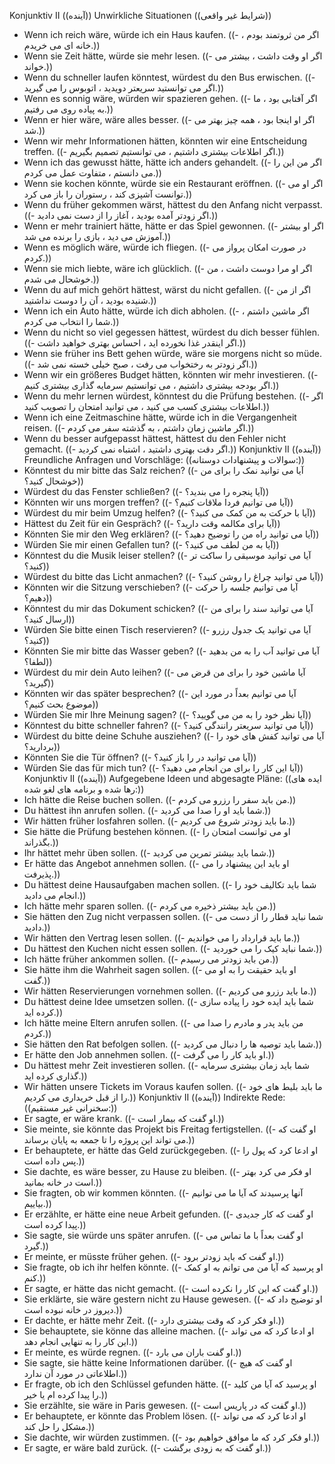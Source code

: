 Konjunktiv II ((آینده))
Unwirkliche Situationen ((شرایط غیر واقعی))
- Wenn ich reich wäre, würde ich ein Haus kaufen. ((- اگر من ثروتمند بودم ، خانه ای می خریدم.))
- Wenn sie Zeit hätte, würde sie mehr lesen. ((- اگر او وقت داشت ، بیشتر می خواند.))
- Wenn du schneller laufen könntest, würdest du den Bus erwischen. ((- اگر می توانستید سریعتر دویدید ، اتوبوس را می گیرید.))
- Wenn es sonnig wäre, würden wir spazieren gehen. ((- اگر آفتابی بود ، ما به پیاده روی می رفتیم.))
- Wenn er hier wäre, wäre alles besser. ((- اگر او اینجا بود ، همه چیز بهتر می شد.))
- Wenn wir mehr Informationen hätten, könnten wir eine Entscheidung treffen. ((- اگر اطلاعات بیشتری داشتیم ، می توانستیم تصمیم بگیریم.))
- Wenn ich das gewusst hätte, hätte ich anders gehandelt. ((- اگر من این را می دانستم ، متفاوت عمل می کردم.))
- Wenn sie kochen könnte, würde sie ein Restaurant eröffnen. ((- اگر او می توانست آشپزی کند ، رستوران را باز می کرد.))
- Wenn du früher gekommen wärst, hättest du den Anfang nicht verpasst. ((- اگر زودتر آمده بودید ، آغاز را از دست نمی دادید.))
- Wenn er mehr trainiert hätte, hätte er das Spiel gewonnen. ((- اگر او بیشتر آموزش می دید ، بازی را برنده می شد.))
- Wenn es möglich wäre, würde ich fliegen. ((- در صورت امکان پرواز می کردم.))
- Wenn sie mich liebte, wäre ich glücklich. ((- اگر او مرا دوست داشت ، من خوشحال می شدم.))
- Wenn du auf mich gehört hättest, wärst du nicht gefallen. ((- اگر از من شنیده بودید ، آن را دوست نداشتید.))
- Wenn ich ein Auto hätte, würde ich dich abholen. ((- اگر ماشین داشتم ، شما را انتخاب می کردم.))
- Wenn du nicht so viel gegessen hättest, würdest du dich besser fühlen. ((- اگر اینقدر غذا نخورده اید ، احساس بهتری خواهید داشت.))
- Wenn sie früher ins Bett gehen würde, wäre sie morgens nicht so müde. ((- اگر زودتر به رختخواب می رفت ، صبح خیلی خسته نمی شد.))
- Wenn wir ein größeres Budget hätten, könnten wir mehr investieren. ((- اگر بودجه بیشتری داشتیم ، می توانستیم سرمایه گذاری بیشتری کنیم.))
- Wenn du mehr lernen würdest, könntest du die Prüfung bestehen. ((- اگر اطلاعات بیشتری کسب می کنید ، می توانید امتحان را تصویب کنید.))
- Wenn ich eine Zeitmaschine hätte, würde ich in die Vergangenheit reisen. ((- اگر ماشین زمان داشتم ، به گذشته سفر می کردم.))
- Wenn du besser aufgepasst hättest, hättest du den Fehler nicht gemacht. ((- اگر دقت بهتری داشتید ، اشتباه نمی کردید.))
Konjunktiv II ((آینده))
Freundliche Anfragen und Vorschläge: ((سوالات و پیشنهادات دوستانه:))
- Könntest du mir bitte das Salz reichen? ((- آیا می توانید نمک را برای من خوشحال کنید؟))
- Würdest du das Fenster schließen? ((- آیا پنجره را می بندید؟))
- Könnten wir uns morgen treffen? ((- آیا می توانیم فردا ملاقات کنیم؟))
- Würdest du mir beim Umzug helfen? ((- آیا با حرکت به من کمک می کنید؟))
- Hättest du Zeit für ein Gespräch? ((- آیا برای مکالمه وقت دارید؟))
- Könnten Sie mir den Weg erklären? ((- آیا می توانید راه من را توضیح دهید؟))
- Würden Sie mir einen Gefallen tun? ((- آیا به من لطف می کنید؟))
- Könntest du die Musik leiser stellen? ((- آیا می توانید موسیقی را ساکت تر کنید؟))
- Würdest du bitte das Licht anmachen? ((- آیا می توانید چراغ را روشن کنید؟))
- Könnten wir die Sitzung verschieben? ((- آیا می توانیم جلسه را حرکت دهیم؟))
- Könntest du mir das Dokument schicken? ((- آیا می توانید سند را برای من ارسال کنید؟))
- Würden Sie bitte einen Tisch reservieren? ((- آیا می توانید یک جدول رزرو کنید؟))
- Könnten Sie mir bitte das Wasser geben? ((- آیا می توانید آب را به من بدهید لطفا؟))
- Würdest du mir dein Auto leihen? ((- آیا ماشین خود را برای من قرض می گیرید؟))
- Könnten wir das später besprechen? ((- آیا می توانیم بعداً در مورد این موضوع بحث کنیم؟))
- Würden Sie mir Ihre Meinung sagen? ((- آیا نظر خود را به من می گویید؟))
- Könntest du bitte schneller fahren? ((- آیا می توانید سریعتر رانندگی کنید؟))
- Würdest du bitte deine Schuhe ausziehen? ((- آیا می توانید کفش های خود را بردارید؟))
- Könnten Sie die Tür öffnen? ((- آیا می توانید در را باز کنید؟))
- Würden Sie das für mich tun? ((- آیا این کار را برای من انجام می دهید؟))
Konjunktiv II ((آینده))
Aufgegebene Ideen und abgesagte Pläne: ((ایده های رها شده و برنامه های لغو شده:))
- Ich hätte die Reise buchen sollen. ((- من باید سفر را رزرو می کردم.))
- Du hättest ihn anrufen sollen. ((- شما باید او را صدا می کردید.))
- Wir hätten früher losfahren sollen. ((- ما باید زودتر شروع می کردیم.))
- Sie hätte die Prüfung bestehen können. ((- او می توانست امتحان را بگذراند.))
- Ihr hättet mehr üben sollen. ((- شما باید بیشتر تمرین می کردید.))
- Er hätte das Angebot annehmen sollen. ((- او باید این پیشنهاد را می پذیرفت.))
- Du hättest deine Hausaufgaben machen sollen. ((- شما باید تکالیف خود را انجام می دادید.))
- Ich hätte mehr sparen sollen. ((- من باید بیشتر ذخیره می کردم.))
- Sie hätten den Zug nicht verpassen sollen. ((- شما نباید قطار را از دست می دادید.))
- Wir hätten den Vertrag lesen sollen. ((- ما باید قرارداد را می خواندیم.))
- Du hättest den Kuchen nicht essen sollen. ((- شما نباید کیک را می خوردید.))
- Ich hätte früher ankommen sollen. ((- من باید زودتر می رسیدم.))
- Sie hätte ihm die Wahrheit sagen sollen. ((- او باید حقیقت را به او می گفت.))
- Wir hätten Reservierungen vornehmen sollen. ((- ما باید رزرو می کردیم.))
- Du hättest deine Idee umsetzen sollen. ((- شما باید ایده خود را پیاده سازی کرده اید.))
- Ich hätte meine Eltern anrufen sollen. ((- من باید پدر و مادرم را صدا می کردم.))
- Sie hätten den Rat befolgen sollen. ((- شما باید توصیه ها را دنبال می کردید.))
- Er hätte den Job annehmen sollen. ((- او باید کار را می گرفت.))
- Du hättest mehr Zeit investieren sollen. ((- شما باید زمان بیشتری سرمایه گذاری کرده اید.))
- Wir hätten unsere Tickets im Voraus kaufen sollen. ((- ما باید بلیط های خود را از قبل خریداری می کردیم.))
Konjunktiv II ((آینده))
Indirekte Rede: ((سخنرانی غیر مستقیم:))
- Er sagte, er wäre krank. ((- او گفت که بیمار است.))
- Sie meinte, sie könnte das Projekt bis Freitag fertigstellen. ((- او گفت که می تواند این پروژه را تا جمعه به پایان برساند.))
- Er behauptete, er hätte das Geld zurückgegeben. ((- او ادعا كرد كه پول را پس داده است.))
- Sie dachte, es wäre besser, zu Hause zu bleiben. ((- او فکر می کرد بهتر است در خانه بمانید.))
- Sie fragten, ob wir kommen könnten. ((- آنها پرسیدند که آیا ما می توانیم بیاییم.))
- Er erzählte, er hätte eine neue Arbeit gefunden. ((- او گفت که کار جدیدی پیدا کرده است.))
- Sie sagte, sie würde uns später anrufen. ((- او گفت بعداً با ما تماس می گیرد.))
- Er meinte, er müsste früher gehen. ((- او گفت که باید زودتر برود.))
- Sie fragte, ob ich ihr helfen könnte. ((- او پرسید که آیا من می توانم به او کمک کنم.))
- Er sagte, er hätte das nicht gemacht. ((- او گفت که این کار را نکرده است.))
- Sie erklärte, sie wäre gestern nicht zu Hause gewesen. ((- او توضیح داد که دیروز در خانه نبوده است.))
- Er dachte, er hätte mehr Zeit. ((- او فکر کرد که وقت بیشتری دارد.))
- Sie behauptete, sie könne das alleine machen. ((- او ادعا کرد که می تواند این کار را به تنهایی انجام دهد.))
- Er meinte, es würde regnen. ((- او گفت باران می بارد.))
- Sie sagte, sie hätte keine Informationen darüber. ((- او گفت که هیچ اطلاعاتی در مورد آن ندارد.))
- Er fragte, ob ich den Schlüssel gefunden hätte. ((- او پرسید که آیا من کلید را پیدا کرده ام یا خیر.))
- Sie erzählte, sie wäre in Paris gewesen. ((- او گفت که در پاریس است.))
- Er behauptete, er könnte das Problem lösen. ((- او ادعا کرد که می تواند مشکل را حل کند.))
- Sie dachte, wir würden zustimmen. ((- او فکر کرد که ما موافق خواهیم بود.))
- Er sagte, er wäre bald zurück. ((- او گفت که به زودی برگشت.))
